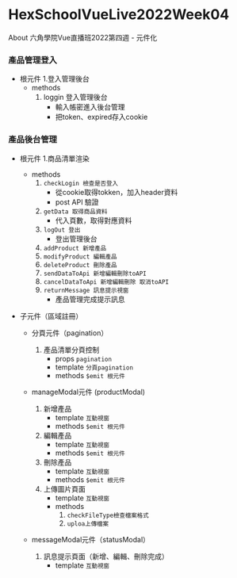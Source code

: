 # HexSchoolVueLive2022Week04
About 六角學院Vue直播班2022第四週 - 元件化

### 產品管理登入
* 根元件 
  1.登入管理後台
    - methods
      1. loggin 登入管理後台
          - 輸入帳密進入後台管理
          - 把token、expired存入cookie 

### 產品後台管理
* 根元件
  1.商品清單渲染
    - methods
      1. `checkLogin 檢查是否登入`
          - 從cookie取得tokken，加入header資料
          - post API 驗證
      3. `getData 取得商品資料`
          - 代入頁數，取得對應資料 
      4. `logOut 登出`
          - 登出管理後台
      6. `addProduct 新增產品`
      8. `modifyProduct 編輯產品`
      9. `deleteProduct 刪除產品`
      10. `sendDataToApi 新增編輯刪除toAPI`
      11. `cancelDataToApi 新增編輯刪除 取消toAPI`
      12. `returnMessage 訊息提示視窗`
          - 產品管理完成提示訊息
      

* 子元件（區域註冊）
  - 分頁元件（pagination）
    1. 產品清單分頁控制
        - props `pagination`
        - template `分頁pagination`
        - methods `$emit 根元件`
  
  - manageModal元件 (productModal)
    1. 新增產品
        - template `互動視窗`
        - methods `$emit 根元件`
    3. 編輯產品
        - template `互動視窗`
        - methods `$emit 根元件`
    5. 刪除產品
        - template `互動視窗`
        - methods `$emit 根元件`
    7. 上傳圖片頁面
        - template `互動視窗`
        - methods
            1. `checkFileType檢查檔案格式`
            2. `uploa上傳檔案`
  
  - messageModal元件（statusModal）
    1. 訊息提示頁面（新增、編輯、刪除完成） 
        - template `互動視窗`
